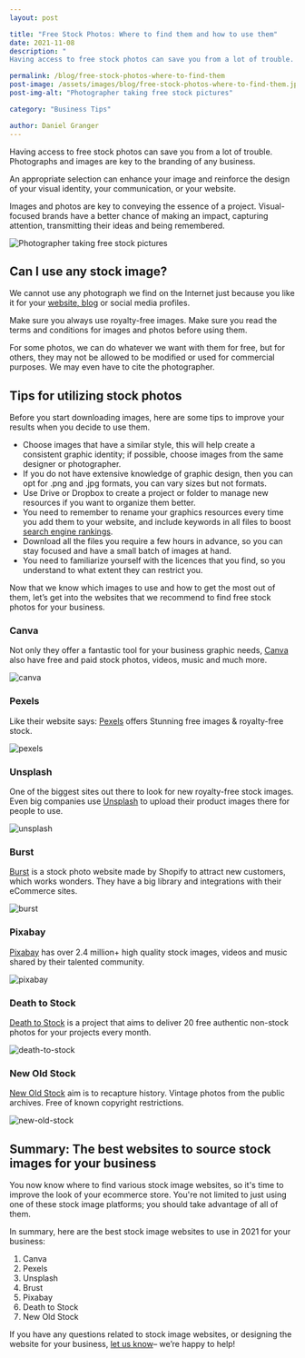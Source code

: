 ```yaml
---
layout: post

title: "Free Stock Photos: Where to find them and how to use them"
date: 2021-11-08
description: "
Having access to free stock photos can save you from a lot of trouble. Photographs and images are key to the branding of any business. An appropriate selection can enhance your image and reinforce the design of your visual identity, your communication, or your website."

permalink: /blog/free-stock-photos-where-to-find-them
post-image: /assets/images/blog/free-stock-photos-where-to-find-them.jpg
post-img-alt: "Photographer taking free stock pictures"

category: "Business Tips"

author: Daniel Granger
---
```



Having access to free stock photos can save you from a lot of trouble. Photographs and images are key to the branding of any business.

An appropriate selection can enhance your image and reinforce the design of your visual identity, your communication, or your website.

Images and photos are key to conveying the essence of a project. Visual-focused brands have a better chance of making an impact, capturing attention, transmitting their ideas and being remembered.

![Photographer taking free stock pictures](/assets/images/blog/free-stock-photos-where-to-find-them.jpg)

## Can I use any stock image?

We cannot use any photograph we find on the Internet just because you like it for your [website, blog](https://polax.co.uk/blog/why-you-need-a-website-for-your-business) or social media profiles.

Make sure you always use royalty-free images. Make sure you read the terms and conditions for images and photos before using them.

For some photos, we can do whatever we want with them for free, but for others, they may not be allowed to be modified or used for commercial purposes. We may even have to cite the photographer.

## Tips for utilizing stock photos

Before you start downloading images, here are some tips to improve your results when you decide to use them.

- Choose images that have a similar style, this will help create a consistent graphic identity; if possible, choose images from the same designer or photographer.
- If you do not have extensive knowledge of graphic design, then you can opt for .png and .jpg formats, you can vary sizes but not formats.
- Use Drive or Dropbox to create a project or folder to manage new resources if you want to organize them better.
- You need to remember to rename your graphics resources every time you add them to your website, and include keywords in all files to boost [search engine rankings](https://polax.co.uk/blog/common-seo-mistakes-you-need-to-avoid).
- Download all the files you require a few hours in advance, so you can stay focused and have a small batch of images at hand.
- You need to familiarize yourself with the licences that you find, so you understand to what extent they can restrict you.

Now that we know which images to use and how to get the most out of them, let’s get into the websites that we recommend to find free stock photos for your business.

### Canva

Not only they offer a fantastic tool for your business graphic needs, [Canva](https://www.canva.com/photos/free/) also have free and paid stock photos, videos, music and much more.

![canva](/assets/images/blog/canva.png)

### Pexels

Like their website says: [Pexels](https://www.pexels.com/) offers Stunning free images & royalty-free stock.

![pexels](/assets/images/blog/pexels.jpg)

### Unsplash

One of the biggest sites out there to look for new royalty-free stock images. Even big companies use [Unsplash](https://unsplash.com/) to upload their product images there for people to use.

![unsplash](/assets/images/blog/unsplash.jpg)

### Burst

[Burst](https://burst.shopify.com/) is a stock photo website made by Shopify to attract new customers, which works wonders. They have a big library and integrations with their eCommerce sites.

![burst](/assets/images/blog/burst.png)

### Pixabay

[Pixabay](https://pixabay.com/) has over 2.4 million+ high quality stock images, videos and music shared by their talented community.

![pixabay](/assets/images/blog/pixabay.png)

### Death to Stock

[Death to Stock](https://deathtothestockphoto.com/join/) is a project that aims to deliver 20 free authentic non-stock photos for your projects every month.

![death-to-stock](/assets/images/blog/death-to-stock.png)

### New Old Stock

[New Old Stock](https://nos.twnsnd.co/) aim is to recapture history. Vintage photos from the public archives. Free of known copyright restrictions.

![new-old-stock](/assets/images/blog/new-old-stock.png)

## Summary: The best websites to source stock images for your business

You now know where to find various stock image websites, so it's time to improve the look of your ecommerce store. You're not limited to just using one of these stock image platforms; you should take advantage of all of them.

In summary, here are the best stock image websites to use in 2021 for your business:

1. Canva
2. Pexels
3. Unsplash
4. Brust
5. Pixabay
6. Death to Stock
7. New Old Stock

If you have any questions related to stock image websites, or designing the website for your business, [let us know](https://polax.co.uk/contact)– we’re happy to help!